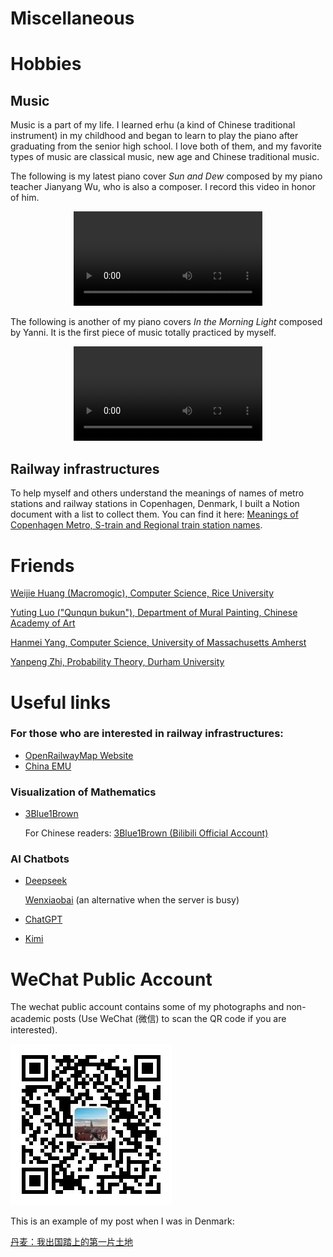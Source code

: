 # Miscellaneous



# Hobbies
## Music
Music is a part of my life. I learned erhu (a kind of Chinese traditional instrument) in my childhood and began to learn to play the piano after graduating from the senior high school. I love both of them, and my favorite types of music are classical music, new age and Chinese traditional music.

The following is my latest piano cover *Sun and Dew* composed by my piano teacher Jianyang Wu, who is also a composer. I record this video in honor of him.

<div style="text-align: center;">
<video src="/music/piano_Sun_and_Dew.MP4" controls style="width: 60%; height: auto; max-width: 640px; max-height: 360px;">
  Your browser does not support the video tag.
</video>
</div>

The following is another of my piano covers *In the Morning Light* composed by Yanni. It is the first piece of music totally practiced by myself.

<div style="text-align: center;">
<video src="/music/piano_In_the_Morning_Light.MP4" controls style="width: 60%; height: auto; max-width: 640px; max-height: 360px;">
  Your browser does not support the video tag.
</video>
</div>

## Railway infrastructures
To help myself and others understand the meanings of names of metro stations and railway stations in Copenhagen, Denmark, I built a Notion document with a list to collect them.
You can find it here: [Meanings of Copenhagen Metro, S-train and Regional train station names](https://www.notion.so/Meanings-of-Copenhagen-Metro-S-train-Regional-train-Inter-city-train-and-Local-train-station-nam-e2a154e226c54a1f9851e359c6d76eb8?pvs=4).


# Friends
[Weijie Huang (Macromogic), Computer Science, Rice University](https://macromogic.xyz/)

[Yuting Luo ("Qunqun bukun"), Department of Mural Painting, Chinese Academy of Art](https://www.xiaohongshu.com/user/profile/5ea525200000000001003a21?xhsshare=CopyLink&appuid=5c76637a000000001201d527&apptime=1714288439)

[Hanmei Yang, Computer Science, University of Massachusetts Amherst](https://hanmei.netlify.app/)

[Yanpeng Zhi, Probability Theory, Durham University](https://www.durham.ac.uk/staff/yanpeng-zhi/)
# Useful links
### For those who are interested in railway infrastructures:
- [OpenRailwayMap Website](https://www.openrailwaymap.org/)
- [China EMU](https://www.china-emu.cn/en/)

### Visualization of Mathematics
- [3Blue1Brown](https://www.3blue1brown.com/)
    
    For Chinese readers: [3Blue1Brown (Bilibili Official Account)](https://space.bilibili.com/88461692?spm_id_from=333.337.0.0)

### AI Chatbots
-  [Deepseek](https://chat.deepseek.com/)
    
    [Wenxiaobai](https://www.wenxiaobai.com/chat/) (an alternative when the server is busy)

- [ChatGPT](https://chat.openai.com/)

- [Kimi](https://kimi.moonshot.cn/)


# WeChat Public Account
The wechat public account contains some of my photographs and non-academic posts (Use WeChat (微信) to scan the QR code if you are interested).

![QR code](/qrcode_wechat_public_account.jpg)

This is an example of my post when I was in Denmark:

[丹麦：我出国踏上的第一片土地](https://mp.weixin.qq.com/s/MP0EGCs2raqJc9FJPGnt0g)
